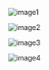 ![image1](https://github.com/user-attachments/assets/f9a4a3e2-1a13-43eb-b25c-875bac734519)

![image2](https://github.com/user-attachments/assets/ccad4401-0a30-4962-9c13-da357c96e40e)

![image3](https://github.com/user-attachments/assets/94a8c2a5-a328-4ba1-9403-2ddea584a23a)

![image4](https://github.com/user-attachments/assets/3410cca7-afa8-4e30-a8f3-2a4bfdba9bff)

